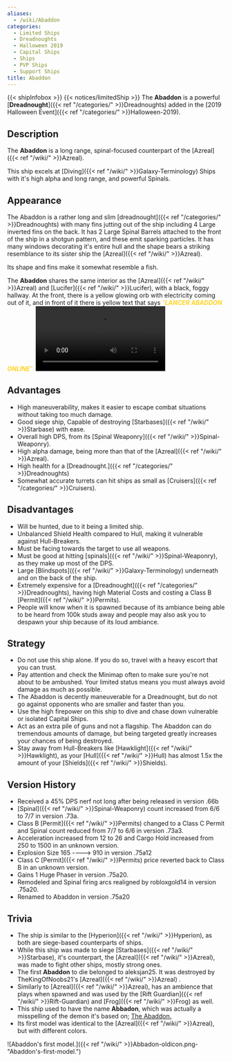 ```yaml
---
aliases:
  - /wiki/Abaddon
categories:
  - Limited Ships
  - Dreadnoughts
  - Halloween 2019
  - Capital Ships
  - Ships
  - PVP Ships
  - Support Ships
title: Abaddon
---
```


{{< shipInfobox >}} {{< notices/limitedShip >}} The **Abaddon** is a powerful [**Dreadnought**]({{< ref "/categories/" >}}Dreadnoughts) added in the [2019 Halloween Event]({{< ref "/categories/" >}}Halloween-2019).

## Description

The **Abaddon** is a long range, spinal-focused counterpart of the [Azreal]({{< ref "/wiki/" >}}Azreal).

This ship excels at [Diving]({{< ref "/wiki/" >}}Galaxy-Terminology) Ships with it's high alpha and long range, and powerful Spinals.

## Appearance

The Abaddon is a rather long and slim [dreadnought]({{< ref "/categories/" >}}Dreadnoughts) with many fins jutting out of the ship including 4 Large inverted fins on the back. It has 2 Large Spinal Barrels attached to the front of the ship in a shotgun pattern, and these emit sparking particles. It has many windows decorating it's entire hull and the shape bears a striking resemblance to its sister ship the [Azreal]({{< ref "/wiki/" >}}Azreal).

Its shape and fins make it somewhat resemble a fish.

The **Abaddon** shares the same interior as the [Azreal]({{< ref "/wiki/" >}}Azreal) and [Lucifer]({{< ref "/wiki/" >}}Lucifer), with a black, foggy hallway. At the front, there is a yellow glowing orb with electricity coming out of it, and in front of it there is yellow text that says <span style="color:#ffd424">_"***LANCER ABADDON ONLINE***"._</span> ![Ambience of the
Abaddon|none](HalloweenAmbienceII.mp4 "Ambience of the Abaddon|none")

## Advantages

- High maneuverability, makes it easier to escape combat situations without taking too much damage.
- Good siege ship, Capable of destroying [Starbases]({{< ref "/wiki/" >}}Starbase) with ease.
- Overall high DPS, from its [Spinal Weaponry]({{< ref "/wiki/" >}}Spinal-Weaponry).
- High alpha damage, being more than that of the [Azreal]({{< ref "/wiki/" >}}Azreal).
- High health for a [Dreadnought.]({{< ref "/categories/" >}}Dreadnoughts)
- Somewhat accurate turrets can hit ships as small as [Cruisers]({{< ref "/categories/" >}}Cruisers).

## Disadvantages

- Will be hunted, due to it being a limited ship.
- Unbalanced Shield Health compared to Hull, making it vulnerable against Hull-Breakers.
- Must be facing towards the target to use all weapons.
- Must be good at hitting [spinals]({{< ref "/wiki/" >}}Spinal-Weaponry), as they make up most of the DPS.
- Large [Blindspots]({{< ref "/wiki/" >}}Galaxy-Terminology) underneath and on the back of the ship.
- Extremely expensive for a [Dreadnought]({{< ref "/categories/" >}}Dreadnoughts), having high Material Costs and costing a Class B [Permit]({{< ref "/wiki/" >}}Permits).
- People will know when it is spawned because of its ambiance being able to be heard from 100k studs away and people may also ask you to despawn your ship because of its loud ambiance.

## Strategy

- Do not use this ship alone. If you do so, travel with a heavy escort that you can trust.
- Pay attention and check the Minimap often to make sure you're not about to be ambushed. Your limited status means you must always avoid damage as much as possible.
- The Abaddon is decently maneuverable for a Dreadnought, but do not go against opponents who are smaller and faster than you.
- Use the high firepower on this ship to dive and chase down vulnerable or isolated Capital Ships.
- Act as an extra pile of guns and not a flagship. The Abaddon can do tremendous amounts of damage, but being targeted greatly increases your chances of being destroyed.
- Stay away from Hull-Breakers like [Hawklight]({{< ref "/wiki/" >}}Hawklight), as your [Hull]({{< ref "/wiki/" >}}Hull) has almost 1.5x the amount of your [Shields]({{< ref "/wiki/" >}}Shields).

## Version History

- Received a 45% DPS nerf not long after being released in version .66b
- [Spinal]({{< ref "/wiki/" >}}Spinal-Weaponry) count increased from 6/6 to 7/7 in version .73a.
- Class B [Permit]({{< ref "/wiki/" >}}Permits) changed to a Class C Permit and Spinal count reduced from 7/7 to 6/6 in version .73a3.
- Acceleration increased from 12 to 26 and Cargo Hold increased from 250 to 1500 in an unknown version.
- Explosion Size 165 ----> 910 in version .75a12
- Class C [Permit]({{< ref "/wiki/" >}}Permits) price reverted back to Class B in an unknown version.
- Gains 1 Huge Phaser in version .75a20.
- Remodeled and Spinal firing arcs realigned by robloxgold14 in version .75a20.
- Renamed to Abaddon in version .75a20

## Trivia

- The ship is similar to the [Hyperion]({{< ref "/wiki/" >}}Hyperion), as both are siege-based counterparts of ships.
- While this ship was made to siege [Starbases]({{< ref "/wiki/" >}}Starbase), it's counterpart, the [Azreal]({{< ref "/wiki/" >}}Azreal), was made to fight other ships, mostly strong ones.
- The first **Abaddon** to die belonged to aleksjan25. It was destroyed by TheKingOfNoobs21's [Azreal]({{< ref "/wiki/" >}}Azreal) .
- Similarly to [Azreal]({{< ref "/wiki/" >}}Azreal), has an ambience that plays when spawned and was used by the [Rift Guardian]({{< ref "/wiki/" >}}Rift-Guardian) and [Frog]({{< ref "/wiki/" >}}Frog) as well.
- This ship used to have the name **Abbadon**, which was actually a misspelling of the demon it's based on; [The Abaddon.](https://en.wikipedia.org/wiki/Abaddon%7CAbaddon)
- Its first model was identical to the [Azreal]({{< ref "/wiki/" >}}Azreal), but with different colors.

![Abaddon's first model.]({{< ref "/wiki/" >}}Abbadon-oldicon.png-"Abaddon's-first-model.")
